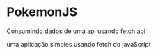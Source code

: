 # PokemonJS

Consumindo dados de uma api usando fetch api

uma aplicação simples usando fetch do javaScript
